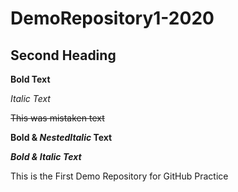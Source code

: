 # DemoRepository1-2020

## Second Heading



**Bold Text**

*Italic Text*

~~This was mistaken text~~

**Bold & _NestedItalic_ Text**

***Bold & Italic Text***

This is the First Demo Repository for GitHub Practice
